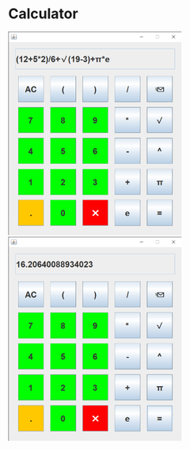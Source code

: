 # Calculator
<img src="photos/example.png" alt="Expression example" width="350"/>
<img src="photos/solution.png" alt="Expression solution" width="350"/>

